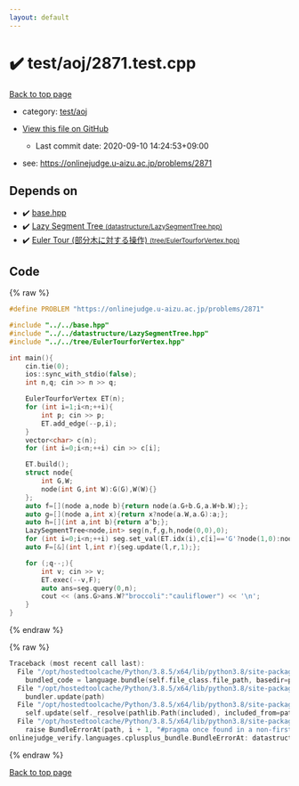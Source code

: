 ```yaml
---
layout: default
---
```


<!-- mathjax config similar to math.stackexchange -->
<script type="text/javascript" async
  src="https://cdnjs.cloudflare.com/ajax/libs/mathjax/2.7.5/MathJax.js?config=TeX-MML-AM_CHTML">
</script>
<script type="text/x-mathjax-config">
  MathJax.Hub.Config({
    TeX: { equationNumbers: { autoNumber: "AMS" }},
    tex2jax: {
      inlineMath: [ ['$','$'] ],
      processEscapes: true
    },
    "HTML-CSS": { matchFontHeight: false },
    displayAlign: "left",
    displayIndent: "2em"
  });
</script>

<script type="text/javascript" src="https://cdnjs.cloudflare.com/ajax/libs/jquery/3.4.1/jquery.min.js"></script>
<script src="https://cdn.jsdelivr.net/npm/jquery-balloon-js@1.1.2/jquery.balloon.min.js" integrity="sha256-ZEYs9VrgAeNuPvs15E39OsyOJaIkXEEt10fzxJ20+2I=" crossorigin="anonymous"></script>
<script type="text/javascript" src="../../../assets/js/copy-button.js"></script>
<link rel="stylesheet" href="../../../assets/css/copy-button.css" />


# :heavy_check_mark: test/aoj/2871.test.cpp

<a href="../../../index.html">Back to top page</a>

* category: <a href="../../../index.html#0d0c91c0cca30af9c1c9faef0cf04aa9">test/aoj</a>
* <a href="{{ site.github.repository_url }}/blob/master/test/aoj/2871.test.cpp">View this file on GitHub</a>
    - Last commit date: 2020-09-10 14:24:53+09:00


* see: <a href="https://onlinejudge.u-aizu.ac.jp/problems/2871">https://onlinejudge.u-aizu.ac.jp/problems/2871</a>


## Depends on

* :heavy_check_mark: <a href="../../../library/base.hpp.html">base.hpp</a>
* :heavy_check_mark: <a href="../../../library/datastructure/LazySegmentTree.hpp.html">Lazy Segment Tree <small>(datastructure/LazySegmentTree.hpp)</small></a>
* :heavy_check_mark: <a href="../../../library/tree/EulerTourforVertex.hpp.html">Euler Tour (部分木に対する操作) <small>(tree/EulerTourforVertex.hpp)</small></a>


## Code

<a id="unbundled"></a>
{% raw %}
```cpp
#define PROBLEM "https://onlinejudge.u-aizu.ac.jp/problems/2871"

#include "../../base.hpp"
#include "../../datastructure/LazySegmentTree.hpp"
#include "../../tree/EulerTourforVertex.hpp"

int main(){
    cin.tie(0);
    ios::sync_with_stdio(false);
    int n,q; cin >> n >> q;

    EulerTourforVertex ET(n);
    for (int i=1;i<n;++i){
        int p; cin >> p;
        ET.add_edge(--p,i);
    }
    vector<char> c(n);
    for (int i=0;i<n;++i) cin >> c[i];

    ET.build();
    struct node{
        int G,W;
        node(int G,int W):G(G),W(W){}
    };
    auto f=[](node a,node b){return node(a.G+b.G,a.W+b.W);};
    auto g=[](node a,int x){return x?node(a.W,a.G):a;};
    auto h=[](int a,int b){return a^b;};
    LazySegmentTree<node,int> seg(n,f,g,h,node(0,0),0);
    for (int i=0;i<n;++i) seg.set_val(ET.idx(i),c[i]=='G'?node(1,0):node(0,1));
    auto F=[&](int l,int r){seg.update(l,r,1);};

    for (;q--;){
        int v; cin >> v;
        ET.exec(--v,F);
        auto ans=seg.query(0,n);
        cout << (ans.G>ans.W?"broccoli":"cauliflower") << '\n';
    }
}
```
{% endraw %}

<a id="bundled"></a>
{% raw %}
```cpp
Traceback (most recent call last):
  File "/opt/hostedtoolcache/Python/3.8.5/x64/lib/python3.8/site-packages/onlinejudge_verify/docs.py", line 349, in write_contents
    bundled_code = language.bundle(self.file_class.file_path, basedir=pathlib.Path.cwd())
  File "/opt/hostedtoolcache/Python/3.8.5/x64/lib/python3.8/site-packages/onlinejudge_verify/languages/cplusplus.py", line 185, in bundle
    bundler.update(path)
  File "/opt/hostedtoolcache/Python/3.8.5/x64/lib/python3.8/site-packages/onlinejudge_verify/languages/cplusplus_bundle.py", line 399, in update
    self.update(self._resolve(pathlib.Path(included), included_from=path))
  File "/opt/hostedtoolcache/Python/3.8.5/x64/lib/python3.8/site-packages/onlinejudge_verify/languages/cplusplus_bundle.py", line 310, in update
    raise BundleErrorAt(path, i + 1, "#pragma once found in a non-first line")
onlinejudge_verify.languages.cplusplus_bundle.BundleErrorAt: datastructure/LazySegmentTree.hpp: line 6: #pragma once found in a non-first line

```
{% endraw %}

<a href="../../../index.html">Back to top page</a>

